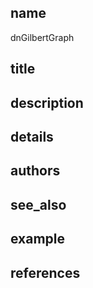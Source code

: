 ## name
dnGilbertGraph
## title
## description
## details
## authors
## see_also
## example
## references
